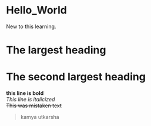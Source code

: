 # Hello_World
New to this learning.
# The largest heading
# The second largest heading
**this line is bold**\
*This line is italicized*\
~~This was mistaken text~~
> kamya utkarsha
